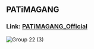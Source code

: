 ## PATiMAGANG
### Link: [PATiMAGANG_Official](https://patima-gang.vercel.app/)
![Group 22 (3)](https://github.com/user-attachments/assets/8560cf52-2ee2-4ff7-950d-080fd74f768a)
